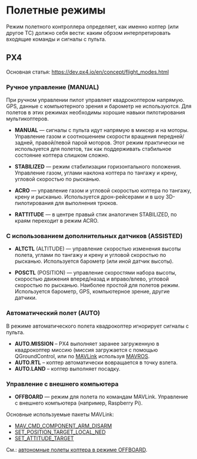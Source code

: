 Полетные режимы
===

Режим полетного контроллера определяет, как именно коптер (или другое ТС) должно себя вести: каким обрзом интерпретировать входящие команды и сигналы с пульта.

PX4
---

Основная статья: https://dev.px4.io/en/concept/flight_modes.html

### Ручное управление (MANUAL)

При ручном управлении пилот управляет квадрокоптером напрямую. GPS, данные с компьютерного зрения и барометр не используются. Для полетов в этих режимах необходимы хорошие навыки пилотирования мультикоптеров.

* **MANUAL** — сигналы с пульта идут напрямую в миксер и на моторы. Управление газом и соотношением скорости вращения передней/задней, правой/левой парой моторов. Этот режим практически не используется для полетов, так как поддерживать стабильное состояние коптера слишком сложно.

* **STABILIZED** — режим стабилизации горизонтального положения. Управление газом, углами наклона коптера по тангажу и крену, угловой скоростью по рысканью.

* **ACRO** — управление газом и угловой скоростью коптера по тангажу, крену и рысканью. Используется дрон-рейсерами и в шоу 3D-пилотирования для выполнения трюков.

* **RATTITUDE** — в центре правый стик аналогичен STABILIZED, по краям переходит в режим ACRO.

### С использованием дополнительных датчиков (ASSISTED)

* **ALTCTL** (ALTITUDE) — управление скоростью изменения высоты полета, углами по тангажу и крену и угловой скоростью по рысканью. Используется барометр (или иной датчик высоты).

* **POSCTL** (POSITION) — управление скоростями набора высоты, скоростью движения вперед/назад и вправо/влево, угловой скоростью по рысканью. Наиболее простой для полетов режим. Используется барометр, GPS, компьютерное зрение, другие датчики.


### Автоматический полет (AUTO)

В режиме автоматического полета квадрокоптер игнорирует сигналы с пульта.

* **AUTO.MISSION** – PX4 выполняет заранее загруженную в квадрокоптер миссию (миссия загружается с помощью QGroundControl, или по [MAVLink](mavlink.md) используя [MAVROS](mavros.md).
* **AUTO.RTL** – коптер автоматически вовращается в точку взлета.
* **AUTO.LAND** – коптер выполняет посадку.

### Управление с внешнего компьютера

* **OFFBOARD** — режим для полета по командам MAVLink. Управление с внешнего компьютера (например, Raspberry Pi).

Основные используемые пакеты MAVLink:

* [MAV_CMD_COMPONENT_ARM_DISARM](https://mavlink.io/en/messages/common.html#MAV_CMD_COMPONENT_ARM_DISARM)
* [SET_POSITION_TARGET_LOCAL_NED](https://mavlink.io/en/messages/common.html#SET_POSITION_TARGET_LOCAL_NED)
* [SET_ATTITUDE_TARGET](https://mavlink.io/en/messages/common.html#SET_ATTITUDE_TARGET)

См.: [автономные полеты коптера в режиме OFFBOARD](simple_offboard.md).

